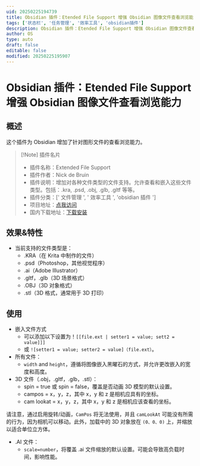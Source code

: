 ```yaml
---
uid: 20250225194739
title: Obsidian 插件：Etended File Support 增强 Obsidian 图像文件查看浏览能力
tags: ['状态栏', '任务管理', '效率工具', 'obsidian插件']
description: Obsidian 插件：Etended File Support 增强 Obsidian 图像文件查看浏览能力
author: OS
type: auto
draft: false
editable: false
modified: 20250225195907
---
```


# Obsidian 插件：Etended File Support 增强 Obsidian 图像文件查看浏览能力

## 概述

这个插件为 Obsidian 增加了针对图形文件的查看浏览能力。

> [!Note] 插件名片
> - 插件名称：Extended File Support
> - 插件作者：Nick de Bruin
> - 插件说明：增加对各种文件类型的文件支持。允许查看和嵌入这些文件类型。包括：.kra, .psd, .obj, .glb, .gltf 等等。
> - 插件分类：[' 文件管理 ', ' 效率工具 ', 'obsidian 插件 ']
> - 项目地址：[点我访问](https://github.com/Nick-de-Bruin/obsidian-extended-file-support)
> - 国内下载地址：[下载安装](https://pkmer.cn/products/plugin/pluginMarket/?extended-file-support)

## 效果&特性

- 当前支持的文件类型是：
	- .KRA（在 Krita 中制作的文件）
	- .psd（Photoshop，其他视觉程序）
	- .ai（Adobe Illustrator）
	- .gltf，.glb（3D 场景格式）
	- .OBJ（3D 对象格式）
	- .stl（3D 格式，通常用于 3D 打印）

## 使用

- 嵌入文件方式
	- 可以添加以下设置为！`[[file.ext | setter1 = value; sett2 = value]]]`
	- 或 `![setter1 = value; setter2 = value]（file.ext）`。
- 所有文件：
	- `width` and `height`，遵循将图像嵌入黑曜石的方式，并允许更改嵌入的宽度和高度。
- 3D 文件（.obj，.gltf，.glb，.stl）：
	- spin = true 或 spin = false，覆盖是否动画 3D 模型的默认设置。
	- campos = x，y，z，其中 x，y 和 z 是相机应具有的坐标。
	- cam lookat = x，y，z，其中 x，y 和 z 是相机应该查看的坐标。

请注意，通过启用旋转/动画，`CamPos` 将无法使用，并且 `camLookAt` 可能没有所需的行为，因为相机可以移动。此外，加载中的 3D 对象放在 `(0、0、0)` 上，并缩放以适合单位立方体。

- .AI 文件：
	- `scale=number`，将覆盖 .ai 文件缩放的默认设置。可能会导致高负载时间，影响性能。
